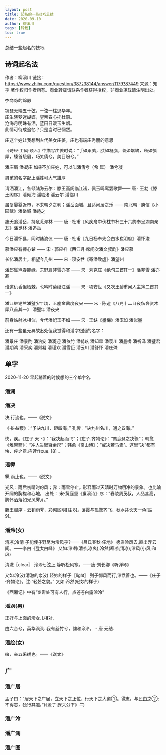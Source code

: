 ```yaml
---
layout: post
title: 起名的一些技巧总结
date: 2020-09-10
author: 柳溪川
tags: [转载]
toc: true
---
```


总结一些起名的技巧. 

## 诗词起名法

作者：柳溪川
链接：https://www.zhihu.com/question/387238144/answer/1179287449
来源：知乎
著作权归作者所有。商业转载请联系作者获得授权，非商业转载请注明出处。

李商隐的锦瑟

锦瑟无端五十弦，一弦一柱思华年。  
庄生晓梦迷蝴蝶，望帝春心托杜鹃。  
沧海月明珠有泪，蓝田日暖玉生烟。  
此情可待成追忆？只是当时已惘然。  

庄这个姓让我想到古代美女庄姜，庄也有端庄秀丽的意思

《诗经·卫风·硕人》中描写庄姜时说：“手如柔荑，肤如凝脂，领如蝤蛴，齿如瓠犀，螓首蛾眉，巧笑倩兮，美目盼兮。”

潘庄眉  潘凝庄  如果不加庄姓，可以叫潘倩兮（希 犀） 潘兮凝  

男孩的名字配上潘姓可大气雄厚

请洒潘江，各倾陆海云尔：滕王高阁临江渚，佩玉鸣鸾罢歌舞—— 唐 · 王勃《滕王阁序》潘倾海  潘临渚  潘云尔   潘临川  

虽复晏婴近市，不求朝夕之利；潘岳面城，且适闲居之乐 —— 南北朝 · 庾信《小园赋》潘岳城  潘适之  

瘗夭追潘岳，持危觅邓林 —— 唐 · 杜甫《风疾舟中伏枕书杯三十六韵奉呈湖南亲友》潘觅林  潘追岳

今日潘怀县，同时陆浚仪 —— 唐 · 杜甫《九日杨奉先会白水崔明府》潘怀浚

慕潘应有捧心颦 —— 宋 · 郭应祥《西江月·席间次潘文叔韵》潘应慕

长忆潘居士，相望今几州 —— 宋 · 项安世《寄潘致虚》潘望州  

潘郎鬓岂春能绿，东野肩非雪亦寒 —— 宋 · 刘克庄《绝句三首其一》潘非雪  潘亦寒

谁道仇香但栖棘，也吟时菊继江潘 —— 宋 · 项安世《又次王醇甫闻人主簿二首其一》

潘江继谢兰潘璧少年场，玉麈金罍度夜央 —— 宋 · 陈造《八月十二日夜偕客赏木犀八首其一》 潘璧年  潘夜央

前身姑射冰相似，今代潘妃玉不如 —— 宋 · 王鈇《墨梅》潘玉如  潘似墨

还有一些虽无典故出处但我觉得和潘字很搭的名字：

潘景庄  潘景酌 潘泊安  潘澜迎  潘依竹 潘鹤玖 潘知霖  潘羡川  潘墨桥 潘祈泽  潘璧君 潘期鸿 潘采奕 潘则凝 潘瑾欢 潘雪臣 潘云川 潘舒怀  潘庄殊

## 单字

2020-11-20 早起躺着的时候想的三个单字名. 

### 潘澜

### 潘决
决,行流也。——《说文》

《书·益稷》：“予决九川，距四海。” 孔传：“决九州名川，通之四海。”

快，疾。《庄子.天下》：“我决起而飞”；《庄子.齐物论》：“麋鹿见之决骤”；韩愈《雉带箭》：“冲人决起百余尺”；韩愈《南山诗》：“或决若马骤”。这里“决”都有快，疾之意,应读作xue, [8]  。

### 潘霁

霁,雨止也。——《说文》

光风：雨后初晴时的风；霁：雨雪停止。形容雨过天晴时万物明净的景象。也比喻开阔的胸襟和心地。
出处：	宋·黄庭坚《濂溪诗》序：“舂陵周茂叔，人品甚高，胸怀洒落如光风霁月。”

滕王阁序 - 云销雨霁，彩彻区明[註 8]。落霞与孤鹜齐飞，秋水共长天一色[註 9]。

### 潘泠(女)

清凉;冷清
子能使子野尽为泠风乎?——《吕氏春秋·任地》
愿乘泠风去,直出浮云间。——李白《登太白峰》
又如:泠冽(清凉,凉爽);泠然(寒凉;清凉);泠风(小风;和风)

清澈〖clear〗
泠泠七弦上,静听松风寒。——唐·刘长卿《听弹琴》

又如:泠波(清澈的水波)
轻妙的样子〖light〗
列子御风而行,泠然善也。——《庄子·齐物论》。注:“轻妙之貌。”
又如:泠然(轻妙的样子)

《西厢记》中有“幽僻处可有人行，点苍苍白露泠泠”

### 潘沨(男)

正好与上面的泠女儿相对. 

由六合兮，英华沨沨.
我有丝竹兮，韵和泠泠。 - 唐 元结.

### 潘绘(女)

绘，会五采绣也。——《说文》

## 广

### 潘广居

孟子曰：“居天下之广居，立天下之正位，行天下之大道①。得志，与民由之②;不得志，独行其道。”(《孟子·滕文公下》二)

### 潘广泠

### 潘广澜

### 潘广图